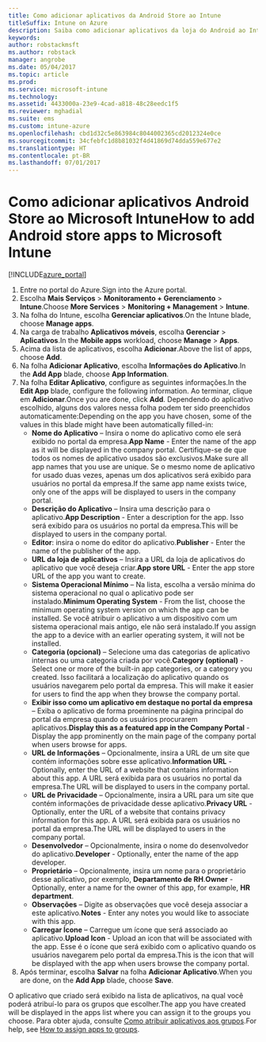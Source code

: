 ```yaml
---
title: Como adicionar aplicativos da Android Store ao Intune
titleSuffix: Intune on Azure
description: Saiba como adicionar aplicativos da loja do Android ao Intune.
keywords: 
author: robstackmsft
ms.author: robstack
manager: angrobe
ms.date: 05/04/2017
ms.topic: article
ms.prod: 
ms.service: microsoft-intune
ms.technology: 
ms.assetid: 4433000a-23e9-4cad-a818-48c28eedc1f5
ms.reviewer: mghadial
ms.suite: ems
ms.custom: intune-azure
ms.openlocfilehash: cbd1d32c5e863984c8044002365cd2012324e0ce
ms.sourcegitcommit: 34cfebfc1d8b81032f4d41869d74dda559e677e2
ms.translationtype: HT
ms.contentlocale: pt-BR
ms.lasthandoff: 07/01/2017
---
```

# <span data-ttu-id="9bba2-103">Como adicionar aplicativos Android Store ao Microsoft Intune</span><span class="sxs-lookup"><span data-stu-id="9bba2-103">How to add Android store apps to Microsoft Intune</span></span>
<a id="how-to-add-android-store-apps-to-microsoft-intune" class="xliff"></a>

[!INCLUDE[azure_portal](./includes/azure_portal.md)]


1. <span data-ttu-id="9bba2-104">Entre no portal do Azure.</span><span class="sxs-lookup"><span data-stu-id="9bba2-104">Sign into the Azure portal.</span></span>
2. <span data-ttu-id="9bba2-105">Escolha **Mais Serviços** > **Monitoramento + Gerenciamento** > **Intune**.</span><span class="sxs-lookup"><span data-stu-id="9bba2-105">Choose **More Services** > **Monitoring + Management** > **Intune**.</span></span>
3. <span data-ttu-id="9bba2-106">Na folha do Intune, escolha **Gerenciar aplicativos**.</span><span class="sxs-lookup"><span data-stu-id="9bba2-106">On the Intune blade, choose **Manage apps**.</span></span>
4. <span data-ttu-id="9bba2-107">Na carga de trabalho **Aplicativos móveis**, escolha **Gerenciar** > **Aplicativos**.</span><span class="sxs-lookup"><span data-stu-id="9bba2-107">In the **Mobile apps** workload, choose **Manage** > **Apps**.</span></span>
5. <span data-ttu-id="9bba2-108">Acima da lista de aplicativos, escolha **Adicionar**.</span><span class="sxs-lookup"><span data-stu-id="9bba2-108">Above the list of apps, choose **Add**.</span></span>
6. <span data-ttu-id="9bba2-109">Na folha **Adicionar Aplicativo**, escolha **Informações do Aplicativo**.</span><span class="sxs-lookup"><span data-stu-id="9bba2-109">In the **Add App** blade, choose **App Information**.</span></span>
7. <span data-ttu-id="9bba2-110">Na folha **Editar Aplicativo**, configure as seguintes informações.</span><span class="sxs-lookup"><span data-stu-id="9bba2-110">In the **Edit App** blade, configure the following information.</span></span> <span data-ttu-id="9bba2-111">Ao terminar, clique em **Adicionar**.</span><span class="sxs-lookup"><span data-stu-id="9bba2-111">Once you are done, click **Add**.</span></span> <span data-ttu-id="9bba2-112">Dependendo do aplicativo escolhido, alguns dos valores nessa folha podem ter sido preenchidos automaticamente:</span><span class="sxs-lookup"><span data-stu-id="9bba2-112">Depending on the app you have chosen, some of the values in this blade might have been automatically filled-in:</span></span>
    - <span data-ttu-id="9bba2-113">**Nome do Aplicativo** – Insira o nome do aplicativo como ele será exibido no portal da empresa.</span><span class="sxs-lookup"><span data-stu-id="9bba2-113">**App Name** - Enter the name of the app as it will be displayed in the company portal.</span></span> <span data-ttu-id="9bba2-114">Certifique-se de que todos os nomes de aplicativo usados são exclusivos.</span><span class="sxs-lookup"><span data-stu-id="9bba2-114">Make sure all app names that you use are unique.</span></span> <span data-ttu-id="9bba2-115">Se o mesmo nome de aplicativo for usado duas vezes, apenas um dos aplicativos será exibido para usuários no portal da empresa.</span><span class="sxs-lookup"><span data-stu-id="9bba2-115">If the same app name exists twice, only one of the apps will be displayed to users in the company portal.</span></span>
    - <span data-ttu-id="9bba2-116">**Descrição do Aplicativo** – Insira uma descrição para o aplicativo.</span><span class="sxs-lookup"><span data-stu-id="9bba2-116">**App Description** - Enter a description for the app.</span></span> <span data-ttu-id="9bba2-117">Isso será exibido para os usuários no portal da empresa.</span><span class="sxs-lookup"><span data-stu-id="9bba2-117">This will be displayed to users in the company portal.</span></span>
    - <span data-ttu-id="9bba2-118">**Editor**: insira o nome do editor do aplicativo.</span><span class="sxs-lookup"><span data-stu-id="9bba2-118">**Publisher** - Enter the name of the publisher of the app.</span></span>
    - <span data-ttu-id="9bba2-119">**URL da loja de aplicativos** – Insira a URL da loja de aplicativos do aplicativo que você deseja criar.</span><span class="sxs-lookup"><span data-stu-id="9bba2-119">**App store URL** - Enter the app store URL of the app you want to create.</span></span>
    - <span data-ttu-id="9bba2-120">**Sistema Operacional Mínimo** – Na lista, escolha a versão mínima do sistema operacional no qual o aplicativo pode ser instalado.</span><span class="sxs-lookup"><span data-stu-id="9bba2-120">**Minimum Operating System** - From the list, choose the minimum operating system version on which the app can be installed.</span></span> <span data-ttu-id="9bba2-121">Se você atribuir o aplicativo a um dispositivo com um sistema operacional mais antigo, ele não será instalado.</span><span class="sxs-lookup"><span data-stu-id="9bba2-121">If you assign the app to a device with an earlier operating system, it will not be installed.</span></span>
    - <span data-ttu-id="9bba2-122">**Categoria (opcional)** – Selecione uma das categorias de aplicativo internas ou uma categoria criada por você.</span><span class="sxs-lookup"><span data-stu-id="9bba2-122">**Category (optional)** - Select one or more of the built-in app categories, or a category you created.</span></span> <span data-ttu-id="9bba2-123">Isso facilitará a localização do aplicativo quando os usuários navegarem pelo portal da empresa.
</span><span class="sxs-lookup"><span data-stu-id="9bba2-123">This will make it easier for users to find the app when they browse the company portal.</span></span>
    - <span data-ttu-id="9bba2-124">**Exibir isso como um aplicativo em destaque no portal da empresa** – Exiba o aplicativo de forma proeminente na página principal do portal da empresa quando os usuários procurarem aplicativos.</span><span class="sxs-lookup"><span data-stu-id="9bba2-124">**Display this as a featured app in the Company Portal** - Display the app prominently on the main page of the company portal when users browse for apps.</span></span>
    - <span data-ttu-id="9bba2-125">**URL de Informações** – Opcionalmente, insira a URL de um site que contém informações sobre esse aplicativo.</span><span class="sxs-lookup"><span data-stu-id="9bba2-125">**Information URL** - Optionally, enter the URL of a website that contains information about this app.</span></span> <span data-ttu-id="9bba2-126">A URL será exibida para os usuários no portal da empresa.</span><span class="sxs-lookup"><span data-stu-id="9bba2-126">The URL will be displayed to users in the company portal.</span></span>
    - <span data-ttu-id="9bba2-127">**URL de Privacidade** – Opcionalmente, insira a URL para um site que contém informações de privacidade desse aplicativo.</span><span class="sxs-lookup"><span data-stu-id="9bba2-127">**Privacy URL** - Optionally, enter the URL of a website that contains privacy information for this app.</span></span> <span data-ttu-id="9bba2-128">A URL será exibida para os usuários no portal da empresa.</span><span class="sxs-lookup"><span data-stu-id="9bba2-128">The URL will be displayed to users in the company portal.</span></span>
    - <span data-ttu-id="9bba2-129">**Desenvolvedor** – Opcionalmente, insira o nome do desenvolvedor do aplicativo.</span><span class="sxs-lookup"><span data-stu-id="9bba2-129">**Developer** - Optionally, enter the name of the app developer.</span></span>
    - <span data-ttu-id="9bba2-130">**Proprietário** – Opcionalmente, insira um nome para o proprietário desse aplicativo, por exemplo, **Departamento de RH**.</span><span class="sxs-lookup"><span data-stu-id="9bba2-130">**Owner** - Optionally, enter a name for the owner of this app, for example, **HR department**.</span></span>
    - <span data-ttu-id="9bba2-131">**Observações** – Digite as observações que você deseja associar a este aplicativo.</span><span class="sxs-lookup"><span data-stu-id="9bba2-131">**Notes** - Enter any notes you would like to associate with this app.</span></span>
    - <span data-ttu-id="9bba2-132">**Carregar Ícone** – Carregue um ícone que será associado ao aplicativo.</span><span class="sxs-lookup"><span data-stu-id="9bba2-132">**Upload Icon** - Upload an icon that will be associated with the app.</span></span> <span data-ttu-id="9bba2-133">Esse é o ícone que será exibido com o aplicativo quando os usuários navegarem pelo portal da empresa.</span><span class="sxs-lookup"><span data-stu-id="9bba2-133">This is the icon that will be displayed with the app when users browse the company portal.</span></span>
8. <span data-ttu-id="9bba2-134">Após terminar, escolha **Salvar** na folha **Adicionar Aplicativo**.</span><span class="sxs-lookup"><span data-stu-id="9bba2-134">When you are done, on the **Add App** blade, choose **Save**.</span></span>

<span data-ttu-id="9bba2-135">O aplicativo que criado será exibido na lista de aplicativos, na qual você poderá atribuí-lo para os grupos que escolher.</span><span class="sxs-lookup"><span data-stu-id="9bba2-135">The app you have created will be displayed in the apps list where you can assign it to the groups you choose.</span></span> <span data-ttu-id="9bba2-136">Para obter ajuda, consulte [Como atribuir aplicativos aos grupos](apps-deploy.md).</span><span class="sxs-lookup"><span data-stu-id="9bba2-136">For help, see [How to assign apps to groups](apps-deploy.md).</span></span>
